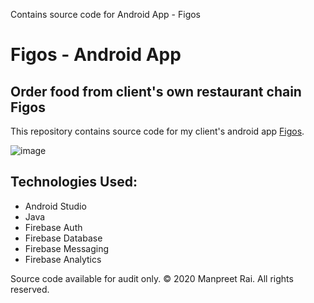 Contains source code for Android App - Figos
# Figos - Android App

## Order food from client's own restaurant chain Figos

This repository contains source code for my client's android app [Figos](https://play.google.com/store/apps/details?id=in.figos.app).

![image](https://github.com/manpreet-rai/app-figos-android/assets/149692162/cbe3355e-4575-4838-80cd-f443e96a64c7)

## Technologies Used:
 - Android Studio
 - Java
 - Firebase Auth
 - Firebase Database
 - Firebase Messaging
 - Firebase Analytics

Source code available for audit only. &copy; 2020 Manpreet Rai. All rights reserved.


